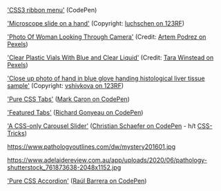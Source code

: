 ['CSS3 ribbon menu'](https://codepen.io/dodozhang21/pen/jkgDe) (CodePen)

['Microscope slide on a hand'](https://www.123rf.com/photo_39942689_microscope-slide-on-a-hand.html) (Copyright: [luchschen on 123RF](https://www.123rf.com/profile_luchschen))

['Photo Of Woman Looking Through Camera'](https://www.pexels.com/photo/photo-of-woman-looking-through-camera-5726794/) (Credit: [Artem Podrez on Pexels](https://www.pexels.com/@artempodrez))

['Clear Plastic Vials With Blue and Clear Liquid'](https://www.pexels.com/photo/clear-plastic-vials-with-blue-and-clear-liquid-7722797/) (Credit: [Tara Winstead on Pexels](https://www.pexels.com/@tara-winstead))

['Close up photo of hand in blue glove handing histological liver tissue sample'](https://www.123rf.com/photo_98440053_close-up-photo-of-hand-in-blue-glove-handing-histological-liver-tissue-sample.html?vti=nywuvmaul30v8odx0h-1-7) (Copyright: [vshivkova on 123RF](https://www.123rf.com/profile_vshivkova))

['Pure CSS Tabs'](https://codepen.io/markcaron/pen/MvGRYV) ([Mark Caron on CodePen](https://codepen.io/markcaron))

['Featured Tabs'](https://codepen.io/RGonyeau/pen/Mvrzxx) ([Richard Gonyeau on CodePen](https://codepen.io/RGonyeau))

['A CSS-only Carousel Slider'](https://codepen.io/Schepp/pen/WNbQByE) ([Christian Schaefer on CodePen](https://codepen.io/Schepp) - h/t [CSS-Tricks](https://css-tricks.com/css-only-carousel/))

https://www.pathologyoutlines.com/dw/mystery201601.jpg

https://www.adelaidereview.com.au/app/uploads/2020/06/pathology-shutterstock_761873638-2048x1152.jpg

['Pure CSS Accordion'](https://codepen.io/raubaca/pen/PZzpVe) ([Raúl Barrera on CodePen](https://codepen.io/raubaca))
